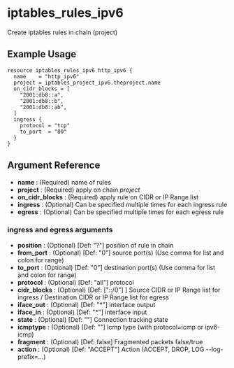 # iptables_rules_ipv6

Create iptables rules in chain (project)

## Example Usage

```hcl
resource iptables_rules_ipv6 http_ipv6 {
  name    = "http_ipv6"
  project = iptables_project_ipv6.theproject.name
  on_cidr_blocks = [
    "2001:db8::a",
    "2001:db8::b",
    "2001:db8::ab",
  ]
  ingress {
    protocol = "tcp"
    to_port  = "80"
  }
}
```

## Argument Reference

* **name** : (Required) name of rules
* **project** : (Required) apply on chain *project*
* **on_cidr_blocks** : (Required) apply rule on CIDR or IP Range list
* **ingress** : (Optional) Can be specified multiple times for each ingress rule
* **egress** : (Optional) Can be specified multiple times for each egress rule

### **ingress** and **egress**  arguments

* **position** : (Optional) [Def: "?"] position of rule in chain
* **from_port** : (Optional) [Def: "0"] source port(s)
(Use comma for list and colon for range)
* **to_port** : (Optional) [Def: "0"] destination port(s)
(Use comma for list and colon for range)
* **protocol** : (Optional) [Def: "all"] protocol
* **cidr_blocks** : (Optional) [Def: ["::/0"] ] Source CIDR or IP Range list for ingress / Destination CIDR or IP Range list for egress
* **iface_out** : (Optional) [Def: "\*"] interface output
* **iface_in** : (Optional) [Def: "\*"] interface input
* **state** : (Optional) [Def: ""] Connection tracking state
* **icmptype** : (Optional) [Def: ""] Icmp type (with protocol=icmp or ipv6-icmp)
* **fragment** : (Optional) [Def: false] Fragmented packets false/true
* **action** : (Optional) [Def: "ACCEPT"] Action (ACCEPT, DROP, LOG --log-prefix=...)
